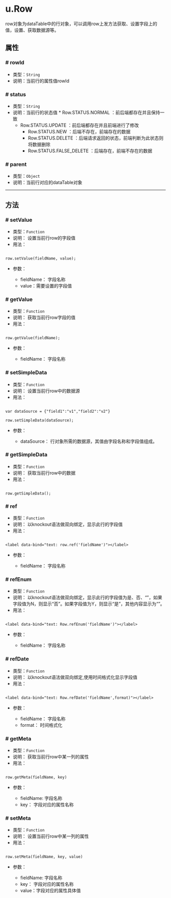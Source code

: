 
# u.Row

row对象为dataTable中的行对象，可以调用row上发方法获取、设置字段上的值，设置、获取数据源等。


## 属性

### \# rowId

* 类型：`String`
* 说明：当前行的属性值rowId

### \# status

* 类型：`String`
* 说明：当前行的状态值
		* Row.STATUS.NORMAL ：前后端都存在并且保持一致
    * Row.STATUS.UPDATE ：前后端都存在并且前端进行了修改
		* Row.STATUS.NEW ：后端不存在，前端存在的数据
		* Row.STATUS.DELETE ：后端请求返回的状态，前端判断为此状态则将数据删除
		* Row.STATUS.FALSE_DELETE ：后端存在，前端不存在的数据

### \# parent

* 类型：`Object`
* 说明：当前行对应的dataTable对象



---
## 方法

### \# setValue

* 类型：`Function`
* 说明： 设置当前行row的字段值
* 用法：

```

row.setValue(fieldName, value);

```

* 参数：

	* fieldName： 字段名称
	* value：需要设置的字段值


### \# getValue  

* 类型：`Function`
* 说明： 获取当前行row字段的值
* 用法：

```

row.getValue(fieldName);

```

* 参数：

	* fieldName： 字段名称


### \# setSimpleData

* 类型：`Function`
* 说明： 设置当前行row中的数据源
* 用法：

```

var dataSource = {"field1":"v1","field2":"v2"}

row.setSimpleData(dataSource);

```

* 参数：

	* dataSource： 行对象所需的数据源，其值由字段名称和字段值组成。


### \# getSimpleData

* 类型：`Function`
* 说明： 获取当前行row中的数据
* 用法：

```

row.getSimpleData();

```


### \# ref

* 类型：`Function`
* 说明： 以knockout语法做双向绑定，显示此行的字段值
* 用法：

```

<label data-bind="text: row.ref('fieldName')"></label>

```

* 参数：

	* fieldName： 字段名称


### \# refEnum


* 类型：`Function`
* 说明： 以knockout语法做双向绑定，显示此行的字段值为是、否、“”，如果字段值为N，则显示“否”。如果字段值为Y，则显示“是”，其他内容显示为“”。
* 用法：

```

<label data-bind="text: Row.refEnum('fieldName')"></label>

```

* 参数：

	* fieldName： 字段名称

### \# refDate

* 类型：`Function`
* 说明： 以knockout语法做双向绑定,使用时间格式化显示字段值
* 用法：

```

<label data-bind="text: Row.refDate('fieldName',format)"></label>

```

* 参数：

	* fieldName： 字段名称
	* format： 时间格式化


### \# getMeta

* 类型：`Function`
* 说明： 获取当前行row中某一列的属性
* 用法：

```

row.getMeta(fieldName, key)

```

* 参数：

	* fieldName: 字段名称
	* key： 字段对应的属性名称



### \# setMeta

* 类型：`Function`
* 说明： 设置当前行row中某一列的属性
* 用法：

```

row.setMeta(fieldName, key, value)

```

* 参数：

	* fieldName: 字段名称
	* key： 字段对应的属性名称
	* value：字段对应的属性具体值
